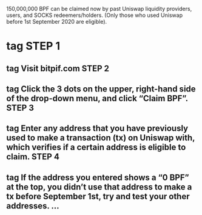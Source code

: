 150,000,000 BPF can be claimed now by past Uniswap liquidity providers, users, and SOCKS redeemers/holders. (Only those who used Uniswap before 1st September 2020 are eligible). <h1> tag
STEP 1 <h2> tag
Visit bitpif.com
STEP 2 <h2> tag
Click the 3 dots on the upper, right-hand side of the drop-down menu, and click “Claim BPF”.
STEP 3 <h2> tag
Enter any address that you have previously used to make a transaction (tx) on Uniswap with, which verifies if a certain address is eligible to claim.
STEP 4 <h2> tag
If the address you entered shows a “0 BPF” at the top, you didn’t use that address to make a tx before September 1st, try and test your other addresses. …
